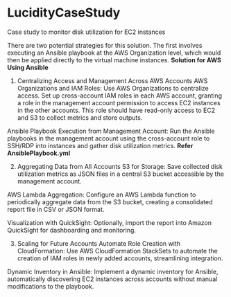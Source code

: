 # LucidityCaseStudy
Case study to monitor disk utilization for EC2 instances

There are two potential strategies for this solution. The first involves executing an Ansible playbook at the AWS Organization level, which would then be applied directly to the virtual machine instances.
**Solution for AWS Using Ansible**
1. Centralizing Access and Management Across AWS Accounts
AWS Organizations and IAM Roles: Use AWS Organizations to centralize access. Set up cross-account IAM roles in each AWS account, granting a role in the management account permission to access EC2 instances in the other accounts. This role should have read-only access to EC2 and S3 to collect metrics and store outputs.

Ansible Playbook Execution from Management Account: Run the Ansible playbooks in the management account using the cross-account role to SSH/RDP into instances and gather disk utilization metrics.  **Refer AnsiblePlaybook.yml**

2. Aggregating Data from All Accounts
S3 for Storage: Save collected disk utilization metrics as JSON files in a central S3 bucket accessible by the management account.

AWS Lambda Aggregation: Configure an AWS Lambda function to periodically aggregate data from the S3 bucket, creating a consolidated report file in CSV or JSON format.

Visualization with QuickSight: Optionally, import the report into Amazon QuickSight for dashboarding and monitoring.

3. Scaling for Future Accounts
Automate Role Creation with CloudFormation: Use AWS CloudFormation StackSets to automate the creation of IAM roles in newly added accounts, streamlining integration.

Dynamic Inventory in Ansible: Implement a dynamic inventory for Ansible, automatically discovering EC2 instances across accounts without manual modifications to the playbook.
